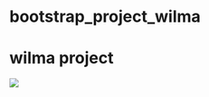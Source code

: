 # bootstrap_project_wilma
<h1>wilma project</h1>

<img src="https://github.com/DVIJTHUMAR/bootstrap_project_wilma/assets/127177594/9b94981c-ce96-45ce-900d-ba975f8e4887" />
